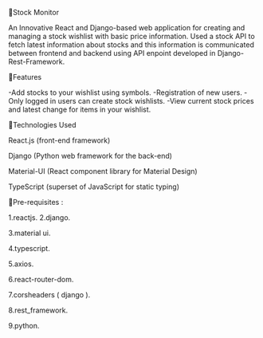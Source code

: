 🔗Stock Monitor

An Innovative React and Django-based web application for creating and managing a stock wishlist with basic price information.
Used a stock API to fetch latest information about stocks and this information is communicated between frontend and backend using API enpoint developed in Django-Rest-Framework.

🔗Features

-Add stocks to your wishlist using symbols.
-Registration of new users.
-Only logged in users can create stock wishlists.
-View current stock prices and latest change for items in your wishlist.

🔗Technologies Used

React.js (front-end framework)

Django (Python web framework for the back-end)

Material-UI (React component library for Material Design)

TypeScript (superset of JavaScript for static typing)


🔗Pre-requisites :

1.reactjs.
2.django.

3.material ui.

4.typescript.

5.axios.

6.react-router-dom.

7.corsheaders ( django ).

8.rest_framework.

9.python.
 
